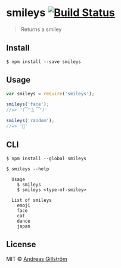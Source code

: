 # smileys [![Build Status](https://travis-ci.org/gillstrom/smileys.svg?branch=master)](https://travis-ci.org/gillstrom/smileys)

> Returns a smiley


## Install

```
$ npm install --save smileys
```


## Usage

```js
var smileys = require('smileys');

smileys('face');
//=> '(͡° ͜ʖ ͡°)'

smileys('random');
//=> '👰'
```


## CLI

```
$ npm install --global smileys
```

```
$ smileys --help

  Usage
    $ smileys
    $ smileys <type-of-smiley>

  List of smileys
    emoji
    face
    cat
    dance
    japan
```


## License

MIT © [Andreas Gillström](https://github.com/gillstrom)
